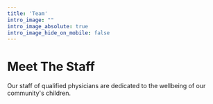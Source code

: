 ```yaml
---
title: 'Team'
intro_image: ""
intro_image_absolute: true
intro_image_hide_on_mobile: false
---
```


# Meet The Staff

Our staff of qualified physicians are dedicated to the wellbeing of our community's children.